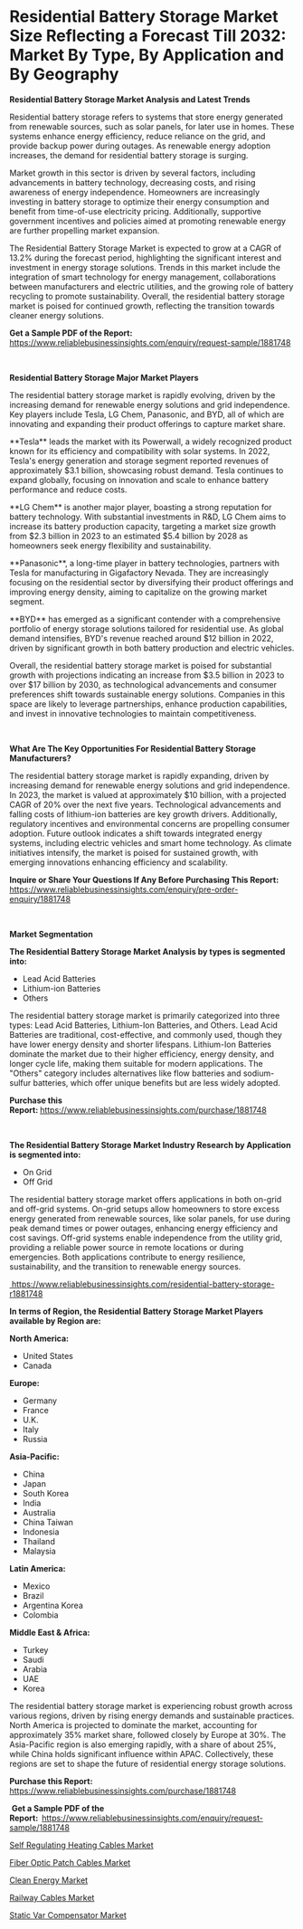 <p><h1>Residential Battery Storage Market Size Reflecting a Forecast Till 2032: Market By Type, By Application and By Geography</h1></p><p><strong>Residential Battery Storage Market Analysis and Latest Trends</strong></p>
<p><p>Residential battery storage refers to systems that store energy generated from renewable sources, such as solar panels, for later use in homes. These systems enhance energy efficiency, reduce reliance on the grid, and provide backup power during outages. As renewable energy adoption increases, the demand for residential battery storage is surging.</p><p>Market growth in this sector is driven by several factors, including advancements in battery technology, decreasing costs, and rising awareness of energy independence. Homeowners are increasingly investing in battery storage to optimize their energy consumption and benefit from time-of-use electricity pricing. Additionally, supportive government incentives and policies aimed at promoting renewable energy are further propelling market expansion.</p><p>The Residential Battery Storage Market is expected to grow at a CAGR of 13.2% during the forecast period, highlighting the significant interest and investment in energy storage solutions. Trends in this market include the integration of smart technology for energy management, collaborations between manufacturers and electric utilities, and the growing role of battery recycling to promote sustainability. Overall, the residential battery storage market is poised for continued growth, reflecting the transition towards cleaner energy solutions.</p></p>
<p><strong>Get a Sample PDF of the Report:&nbsp;</strong> <a href="https://www.reliablebusinessinsights.com/enquiry/request-sample/1881748?utm_campaign=60&utm_medium=2&utm_source=Github&utm_content=ia&utm_term=07042025&utm_id=residential-battery-storage">https://www.reliablebusinessinsights.com/enquiry/request-sample/1881748</a></p>
<p>&nbsp;</p>
<p><strong>Residential Battery Storage Major Market Players</strong></p>
<p><p>The residential battery storage market is rapidly evolving, driven by the increasing demand for renewable energy solutions and grid independence. Key players include Tesla, LG Chem, Panasonic, and BYD, all of which are innovating and expanding their product offerings to capture market share.</p><p>**Tesla** leads the market with its Powerwall, a widely recognized product known for its efficiency and compatibility with solar systems. In 2022, Tesla's energy generation and storage segment reported revenues of approximately $3.1 billion, showcasing robust demand. Tesla continues to expand globally, focusing on innovation and scale to enhance battery performance and reduce costs.</p><p>**LG Chem** is another major player, boasting a strong reputation for battery technology. With substantial investments in R&D, LG Chem aims to increase its battery production capacity, targeting a market size growth from $2.3 billion in 2023 to an estimated $5.4 billion by 2028 as homeowners seek energy flexibility and sustainability.</p><p>**Panasonic**, a long-time player in battery technologies, partners with Tesla for manufacturing in Gigafactory Nevada. They are increasingly focusing on the residential sector by diversifying their product offerings and improving energy density, aiming to capitalize on the growing market segment.</p><p>**BYD** has emerged as a significant contender with a comprehensive portfolio of energy storage solutions tailored for residential use. As global demand intensifies, BYD's revenue reached around $12 billion in 2022, driven by significant growth in both battery production and electric vehicles.</p><p>Overall, the residential battery storage market is poised for substantial growth with projections indicating an increase from $3.5 billion in 2023 to over $17 billion by 2030, as technological advancements and consumer preferences shift towards sustainable energy solutions. Companies in this space are likely to leverage partnerships, enhance production capabilities, and invest in innovative technologies to maintain competitiveness.</p></p>
<p>&nbsp;</p>
<p><strong>What Are The Key Opportunities For Residential Battery Storage Manufacturers?</strong></p>
<p><p>The residential battery storage market is rapidly expanding, driven by increasing demand for renewable energy solutions and grid independence. In 2023, the market is valued at approximately $10 billion, with a projected CAGR of 20% over the next five years. Technological advancements and falling costs of lithium-ion batteries are key growth drivers. Additionally, regulatory incentives and environmental concerns are propelling consumer adoption. Future outlook indicates a shift towards integrated energy systems, including electric vehicles and smart home technology. As climate initiatives intensify, the market is poised for sustained growth, with emerging innovations enhancing efficiency and scalability.</p></p>
<p><strong>Inquire or Share Your Questions If Any Before Purchasing This Report:</strong> <a href="https://www.reliablebusinessinsights.com/enquiry/pre-order-enquiry/1881748?utm_campaign=60&utm_medium=2&utm_source=Github&utm_content=ia&utm_term=07042025&utm_id=residential-battery-storage">https://www.reliablebusinessinsights.com/enquiry/pre-order-enquiry/1881748</a></p>
<p>&nbsp;</p>
<p><strong>Market Segmentation</strong></p>
<p><strong>The Residential Battery Storage Market Analysis by types is segmented into:</strong></p>
<p><ul><li>Lead Acid Batteries</li><li>Lithium-ion Batteries</li><li>Others</li></ul></p>
<p><p>The residential battery storage market is primarily categorized into three types: Lead Acid Batteries, Lithium-Ion Batteries, and Others. Lead Acid Batteries are traditional, cost-effective, and commonly used, though they have lower energy density and shorter lifespans. Lithium-Ion Batteries dominate the market due to their higher efficiency, energy density, and longer cycle life, making them suitable for modern applications. The "Others" category includes alternatives like flow batteries and sodium-sulfur batteries, which offer unique benefits but are less widely adopted.</p></p>
<p><strong>Purchase this Report:&nbsp;</strong><a href="https://www.reliablebusinessinsights.com/purchase/1881748?utm_campaign=60&utm_medium=2&utm_source=Github&utm_content=ia&utm_term=07042025&utm_id=residential-battery-storage">https://www.reliablebusinessinsights.com/purchase/1881748</a></p>
<p>&nbsp;</p>
<p><strong>The Residential Battery Storage Market Industry Research by Application is segmented into:</strong></p>
<p><ul><li>On Grid</li><li>Off Grid</li></ul></p>
<p><p>The residential battery storage market offers applications in both on-grid and off-grid systems. On-grid setups allow homeowners to store excess energy generated from renewable sources, like solar panels, for use during peak demand times or power outages, enhancing energy efficiency and cost savings. Off-grid systems enable independence from the utility grid, providing a reliable power source in remote locations or during emergencies. Both applications contribute to energy resilience, sustainability, and the transition to renewable energy sources.</p></p>
<p><a href="https://www.reliablebusinessinsights.com/residential-battery-storage-r1881748?utm_campaign=60&utm_medium=2&utm_source=Github&utm_content=ia&utm_term=07042025&utm_id=residential-battery-storage">&nbsp;https://www.reliablebusinessinsights.com/residential-battery-storage-r1881748</a></p>
<p><strong>In terms of Region, the Residential Battery Storage Market Players available by Region are:</strong></p>
<p>
    <p> <strong> North America: </strong>
        <ul>
            <li>United States</li>
            <li>Canada</li>
        </ul>
        </p> 
    <p> <strong> Europe: </strong>
        <ul>
            <li>Germany</li>
            <li>France</li>
            <li>U.K.</li>
            <li>Italy</li>
            <li>Russia</li>
        </ul>
        </p> 
    <p> <strong> Asia-Pacific: </strong>
        <ul>
            <li>China</li>
            <li>Japan</li>
            <li>South Korea</li>
            <li>India</li>
            <li>Australia</li>
            <li>China Taiwan</li>
            <li>Indonesia</li>
            <li>Thailand</li>
            <li>Malaysia</li>
        </ul>
        </p> 
    <p> <strong> Latin America: </strong>
        <ul>
            <li>Mexico</li>
            <li>Brazil</li>
            <li>Argentina Korea</li>
            <li>Colombia</li>
        </ul>
        </p> 
    <p> <strong> Middle East & Africa: </strong>
        <ul>
            <li>Turkey</li>
            <li>Saudi</li>
            <li>Arabia</li>
            <li>UAE</li>
            <li>Korea</li>
        </ul>
    </p>
    </p>
<p><p>The residential battery storage market is experiencing robust growth across various regions, driven by rising energy demands and sustainable practices. North America is projected to dominate the market, accounting for approximately 35% market share, followed closely by Europe at 30%. The Asia-Pacific region is also emerging rapidly, with a share of about 25%, while China holds significant influence within APAC. Collectively, these regions are set to shape the future of residential energy storage solutions.</p></p>
<p><strong>Purchase this Report: </strong><a href="https://www.reliablebusinessinsights.com/purchase/1881748?utm_campaign=60&utm_medium=2&utm_source=Github&utm_content=ia&utm_term=07042025&utm_id=residential-battery-storage">https://www.reliablebusinessinsights.com/purchase/1881748</a></p>
<p>&nbsp;<strong>Get a Sample PDF of the Report:&nbsp;&nbsp;</strong><a href="https://www.reliablebusinessinsights.com/enquiry/request-sample/1881748?utm_campaign=60&utm_medium=2&utm_source=Github&utm_content=ia&utm_term=07042025&utm_id=residential-battery-storage">https://www.reliablebusinessinsights.com/enquiry/request-sample/1881748</a></p>
<p><strong></strong></p>
<p><p><a href="https://github.com/borknyberg/Market-Research-Report-List-1/blob/main/self-regulating-heating-cables-market.md?utm_campaign=60&utm_medium=2&utm_source=Github&utm_content=ia&utm_term=07042025&utm_id=residential-battery-storage">Self Regulating Heating Cables Market</a></p><p><a href="https://github.com/alrogikrosa/Market-Research-Report-List-1/blob/main/fiber-optic-patch-cables-market.md?utm_campaign=60&utm_medium=2&utm_source=Github&utm_content=ia&utm_term=07042025&utm_id=residential-battery-storage">Fiber Optic Patch Cables Market</a></p><p><a href="https://github.com/puhakhommabh/Market-Research-Report-List-1/blob/main/clean-energy-market.md?utm_campaign=60&utm_medium=2&utm_source=Github&utm_content=ia&utm_term=07042025&utm_id=residential-battery-storage">Clean Energy Market</a></p><p><a href="https://github.com/mynaoanes/Market-Research-Report-List-1/blob/main/railway-cables-market.md?utm_campaign=60&utm_medium=2&utm_source=Github&utm_content=ia&utm_term=07042025&utm_id=residential-battery-storage">Railway Cables Market</a></p><p><a href="https://github.com/ozolsgasko02/Market-Research-Report-List-1/blob/main/static-var-compensator-market.md?utm_campaign=60&utm_medium=2&utm_source=Github&utm_content=ia&utm_term=07042025&utm_id=residential-battery-storage">Static Var Compensator Market</a></p></p>